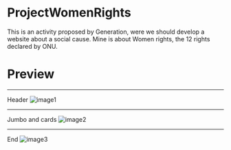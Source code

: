 # ProjectWomenRights

This is an activity proposed by Generation, were we should develop a website about a social cause.
Mine is about Women rights, the 12 rights declared by ONU.

# Preview
***
Header 
![image1](https://i.imgur.com/PtXe0gK.png)
***
Jumbo and cards
![image2](https://i.imgur.com/eYaU8gP.png)
***
End
![image3](https://i.imgur.com/3EXm0as.png)
